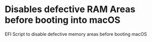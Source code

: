 # Disables defective RAM Areas before booting into macOS
EFI Script to disable defective memory areas before booting macOS
